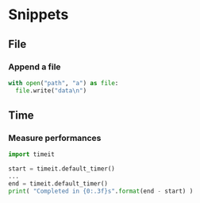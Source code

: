 # Snippets
## File
### Append a file
```python
with open("path", "a") as file:
  file.write("data\n")
```

## Time
### Measure performances
```python
import timeit

start = timeit.default_timer()
...
end = timeit.default_timer()
print( "Completed in {0:.3f}s".format(end - start) )
```
